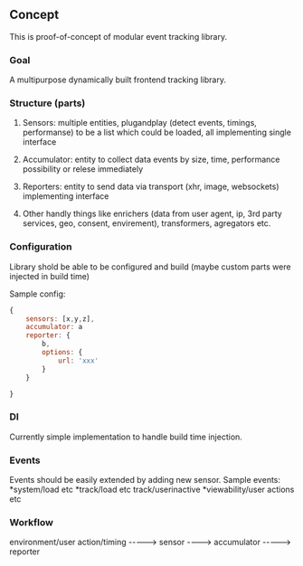 ## Concept
This is proof-of-concept of modular event tracking library.

### Goal

A multipurpose dynamically built frontend tracking library. 

### Structure (parts)

1. Sensors: multiple entities, plugandplay (detect events, timings, performanse) to be a list which could be loaded, all implementing single interface

2. Accumulator: entity to collect data events by size, time, performance possibility or relese immediately

3. Reporters: entity to send data via transport (xhr, image, websockets) implementing interface

4. Other handly things like enrichers (data from user agent, ip, 3rd party services, geo, consent, envirement), transformers, agregators etc.

### Configuration
Library shold be able to be configured and build (maybe custom parts were injected in build time)

Sample config: 
```javascript
{
	sensors: [x,y,z],
	accumulator: a
	reporter: {
		b,
		options: {
			url: 'xxx'
		}
	}

}
```

### DI

Currently simple implementation to handle build time injection.


### Events
Events should be easily extended by adding new sensor.
Sample events:
*system/load etc
*track/load etc track/userinactive
*viewability/user actions etc



### Workflow
environment/user action/timing -----> sensor ----> accumulator -----> reporter
